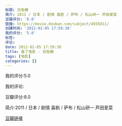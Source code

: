 ```yaml
---
标题: 白兔糖
简介: 2011 / 日本 / 剧情 喜剧 / 萨布 / 松山研一 芦田爱菜
豆瓣评分: '8.0'
链接: https://movie.douban.com/subject/4935011/
创建时间: '2012-02-05 17:59:38'
我的评分: '5.0'
标签:
评论:
date: 2012-02-05 17:59:38
title: 看了电影 - 白兔糖
tags: [电影]
categories: []
---
```


我的评分:5.0

我的评论:

豆瓣评分:8.0

简介:2011 / 日本 / 剧情 喜剧 / 萨布 / 松山研一 芦田爱菜

[豆瓣链接](https://movie.douban.com/subject/4935011/)

